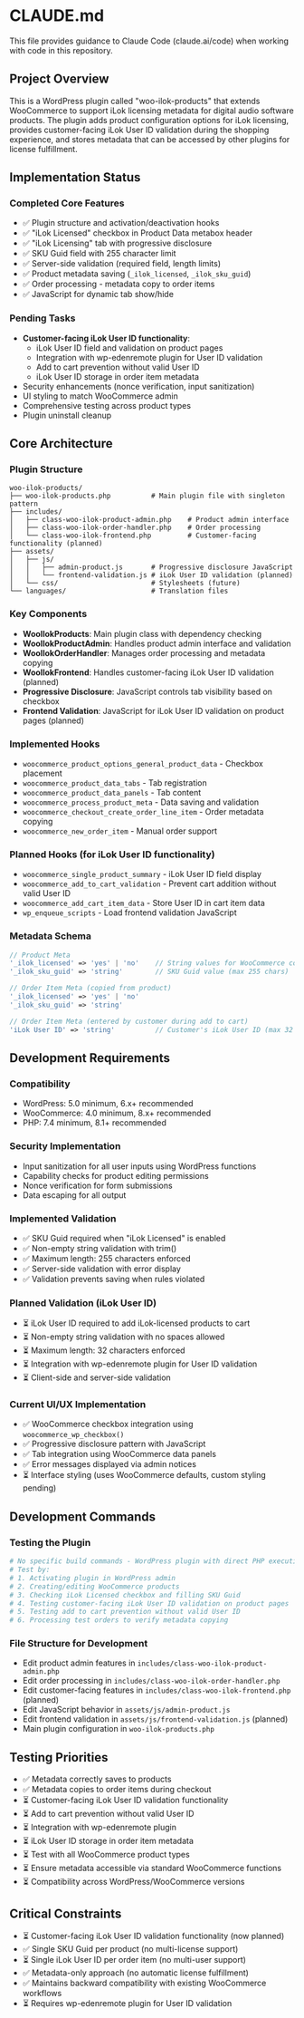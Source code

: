 # CLAUDE.md

This file provides guidance to Claude Code (claude.ai/code) when working with code in this repository.

## Project Overview

This is a WordPress plugin called "woo-ilok-products" that extends WooCommerce to support iLok licensing metadata for digital audio software products. The plugin adds product configuration options for iLok licensing, provides customer-facing iLok User ID validation during the shopping experience, and stores metadata that can be accessed by other plugins for license fulfillment.

## Implementation Status

### Completed Core Features
- ✅ Plugin structure and activation/deactivation hooks
- ✅ "iLok Licensed" checkbox in Product Data metabox header
- ✅ "iLok Licensing" tab with progressive disclosure
- ✅ SKU Guid field with 255 character limit
- ✅ Server-side validation (required field, length limits)
- ✅ Product metadata saving (`_ilok_licensed`, `_ilok_sku_guid`)
- ✅ Order processing - metadata copy to order items
- ✅ JavaScript for dynamic tab show/hide

### Pending Tasks
- **Customer-facing iLok User ID functionality**:
  - iLok User ID field and validation on product pages
  - Integration with wp-edenremote plugin for User ID validation
  - Add to cart prevention without valid User ID
  - iLok User ID storage in order item metadata
- Security enhancements (nonce verification, input sanitization)
- UI styling to match WooCommerce admin
- Comprehensive testing across product types
- Plugin uninstall cleanup

## Core Architecture

### Plugin Structure
```
woo-ilok-products/
├── woo-ilok-products.php          # Main plugin file with singleton pattern
├── includes/
│   ├── class-woo-ilok-product-admin.php    # Product admin interface
│   ├── class-woo-ilok-order-handler.php    # Order processing
│   └── class-woo-ilok-frontend.php         # Customer-facing functionality (planned)
├── assets/
│   ├── js/
│   │   ├── admin-product.js       # Progressive disclosure JavaScript
│   │   └── frontend-validation.js # iLok User ID validation (planned)
│   └── css/                       # Stylesheets (future)
└── languages/                     # Translation files
```

### Key Components
- **WooIlokProducts**: Main plugin class with dependency checking
- **WooIlokProductAdmin**: Handles product admin interface and validation
- **WooIlokOrderHandler**: Manages order processing and metadata copying
- **WooIlokFrontend**: Handles customer-facing iLok User ID validation (planned)
- **Progressive Disclosure**: JavaScript controls tab visibility based on checkbox
- **Frontend Validation**: JavaScript for iLok User ID validation on product pages (planned)

### Implemented Hooks
- `woocommerce_product_options_general_product_data` - Checkbox placement
- `woocommerce_product_data_tabs` - Tab registration
- `woocommerce_product_data_panels` - Tab content
- `woocommerce_process_product_meta` - Data saving and validation
- `woocommerce_checkout_create_order_line_item` - Order metadata copying
- `woocommerce_new_order_item` - Manual order support

### Planned Hooks (for iLok User ID functionality)
- `woocommerce_single_product_summary` - iLok User ID field display
- `woocommerce_add_to_cart_validation` - Prevent cart addition without valid User ID
- `woocommerce_add_cart_item_data` - Store User ID in cart item data
- `wp_enqueue_scripts` - Load frontend validation JavaScript

### Metadata Schema
```php
// Product Meta
'_ilok_licensed' => 'yes' | 'no'    // String values for WooCommerce compatibility
'_ilok_sku_guid' => 'string'        // SKU Guid value (max 255 chars)

// Order Item Meta (copied from product)
'_ilok_licensed' => 'yes' | 'no'
'_ilok_sku_guid' => 'string'

// Order Item Meta (entered by customer during add to cart)
'iLok User ID' => 'string'          // Customer's iLok User ID (max 32 chars, no spaces)
```

## Development Requirements

### Compatibility
- WordPress: 5.0 minimum, 6.x+ recommended
- WooCommerce: 4.0 minimum, 8.x+ recommended  
- PHP: 7.4 minimum, 8.1+ recommended

### Security Implementation
- Input sanitization for all user inputs using WordPress functions
- Capability checks for product editing permissions
- Nonce verification for form submissions
- Data escaping for all output

### Implemented Validation
- ✅ SKU Guid required when "iLok Licensed" is enabled
- ✅ Non-empty string validation with trim()
- ✅ Maximum length: 255 characters enforced
- ✅ Server-side validation with error display
- ✅ Validation prevents saving when rules violated

### Planned Validation (iLok User ID)
- ⏳ iLok User ID required to add iLok-licensed products to cart
- ⏳ Non-empty string validation with no spaces allowed
- ⏳ Maximum length: 32 characters enforced
- ⏳ Integration with wp-edenremote plugin for User ID validation
- ⏳ Client-side and server-side validation

### Current UI/UX Implementation
- ✅ WooCommerce checkbox integration using `woocommerce_wp_checkbox()`
- ✅ Progressive disclosure pattern with JavaScript
- ✅ Tab integration using WooCommerce data panels
- ✅ Error messages displayed via admin notices
- ⏳ Interface styling (uses WooCommerce defaults, custom styling pending)

## Development Commands

### Testing the Plugin
```bash
# No specific build commands - WordPress plugin with direct PHP execution
# Test by:
# 1. Activating plugin in WordPress admin
# 2. Creating/editing WooCommerce products
# 3. Checking iLok Licensed checkbox and filling SKU Guid
# 4. Testing customer-facing iLok User ID validation on product pages
# 5. Testing add to cart prevention without valid User ID
# 6. Processing test orders to verify metadata copying
```

### File Structure for Development
- Edit product admin features in `includes/class-woo-ilok-product-admin.php`
- Edit order processing in `includes/class-woo-ilok-order-handler.php`
- Edit customer-facing features in `includes/class-woo-ilok-frontend.php` (planned)
- Edit JavaScript behavior in `assets/js/admin-product.js`
- Edit frontend validation in `assets/js/frontend-validation.js` (planned)
- Main plugin configuration in `woo-ilok-products.php`

## Testing Priorities
- ✅ Metadata correctly saves to products 
- ✅ Metadata copies to order items during checkout
- ⏳ Customer-facing iLok User ID validation functionality
- ⏳ Add to cart prevention without valid User ID
- ⏳ Integration with wp-edenremote plugin
- ⏳ iLok User ID storage in order item metadata
- ⏳ Test with all WooCommerce product types
- ⏳ Ensure metadata accessible via standard WooCommerce functions
- ⏳ Compatibility across WordPress/WooCommerce versions

## Critical Constraints
- ⏳ Customer-facing iLok User ID validation functionality (now planned)
- ✅ Single SKU Guid per product (no multi-license support)
- ⏳ Single iLok User ID per order item (no multi-user support)
- ✅ Metadata-only approach (no automatic license fulfillment)
- ✅ Maintains backward compatibility with existing WooCommerce workflows
- ⏳ Requires wp-edenremote plugin for User ID validation